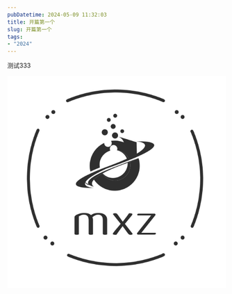 ```yaml
---
pubDatetime: 2024-05-09 11:32:03
title: 开篇第一个
slug: 开篇第一个
tags:
- "2024"
---
```


测试333

![logo](../../../public/img/note/2024-05-09-7680ab99-0849-4423-a271-222a60ccb5c8.jpg)
